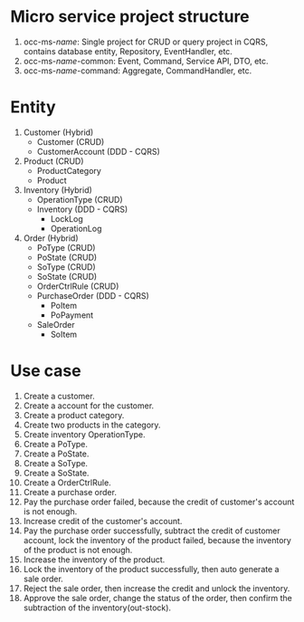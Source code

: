 # Micro service project structure
1. occ-ms-_name_: Single project for CRUD or query project in CQRS, contains database entity, Repository, EventHandler, etc.
2. occ-ms-_name_-common: Event, Command, Service API, DTO, etc.
3. occ-ms-_name_-command: Aggregate, CommandHandler, etc.

# Entity
1. Customer (Hybrid)
    - Customer (CRUD)
    - CustomerAccount (DDD - CQRS)
2. Product (CRUD)
    - ProductCategory
    - Product
3. Inventory (Hybrid)
    - OperationType (CRUD)
    - Inventory (DDD - CQRS)
        * LockLog
        * OperationLog
4. Order (Hybrid)
    - PoType (CRUD)
    - PoState (CRUD)
    - SoType (CRUD)
    - SoState (CRUD)
    - OrderCtrlRule (CRUD)
    - PurchaseOrder (DDD - CQRS)
        * PoItem
        * PoPayment
    - SaleOrder
        * SoItem

# Use case
1. Create a customer.
2. Create a account for the customer.
3. Create a product category.
4. Create two products in the category.
5. Create inventory OperationType.
6. Create a PoType.
7. Create a PoState.
8. Create a SoType.
9. Create a SoState.
10. Create a OrderCtrlRule.
11. Create a purchase order.
12. Pay the purchase order failed, because the credit of customer's account is not enough.
13. Increase credit of the customer's account.
14. Pay the purchase order successfully, subtract the credit of customer account, lock the inventory of the product failed, because the inventory of the product is not enough.
15. Increase the inventory of the product.
16. Lock the inventory of the product successfully, then auto generate a sale order.
17. Reject the sale order, then increase the credit and unlock the inventory.
18. Approve the sale order, change the status of the order, then confirm the subtraction of the inventory(out-stock).
